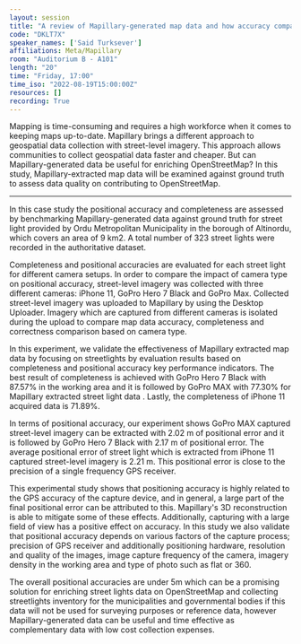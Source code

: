 ```yaml
---
layout: session
title: "A review of Mapillary-generated map data and how accuracy compares across devices"
code: "DKLT7X"
speaker_names: ['Said Turksever']
affiliations: Meta/Mapillary
room: "Auditorium B - A101"
length: "20"
time: "Friday, 17:00"
time_iso: "2022-08-19T15:00:00Z"
resources: []
recording: True
---
```


Mapping is time-consuming and requires a high workforce when it comes to keeping maps up-to-date. Mapillary brings a different approach to geospatial data collection with street-level imagery. This approach allows communities to collect geospatial data faster and cheaper. But can Mapillary-generated data be useful for enriching OpenStreetMap? In this study, Mapillary-extracted map data will be examined against ground truth to assess data quality on contributing to OpenStreetMap.

<hr>

In this case study the positional accuracy and completeness are assessed by benchmarking Mapillary-generated data against ground truth for street light provided by Ordu Metropolitan Municipality in the borough of Altinordu, which covers an area of 9 km2. A total number of 323 street lights were recorded in the authoritative dataset.

Completeness and positional accuracies are evaluated for each street light for different camera setups. In order to compare the impact of camera type on positional accuracy, street-level imagery was collected with three different cameras: iPhone 11, GoPro Hero 7 Black and GoPro Max. Collected street-level imagery was uploaded to Mapillary by using the Desktop Uploader. Imagery which are captured from different cameras is isolated during the upload to compare map data accuracy, completeness and correctness comparison based on camera type.

In this experiment, we validate the effectiveness of Mapillary extracted map data by focusing on streetlights by evaluation results based on completeness and positional accuracy key performance indicators. The best result of completeness is achieved with GoPro Hero 7 Black with 87.57% in the working area and it is followed by GoPro MAX with 77.30% for Mapillary extracted street light data . Lastly, the completeness of iPhone 11 acquired data is 71.89%.

In terms of positional accuracy, our experiment shows GoPro MAX captured street-level imagery can be extracted with 2.02 m of positional error and it is followed by GoPro Hero 7 Black with 2.17 m of positional error. The average positional error of street light which is extracted from iPhone 11 captured street-level imagery is 2.21 m. This positional error is close to the precision of a single frequency GPS receiver.

This experimental study shows that positioning accuracy is highly related to the GPS accuracy of the capture device, and in general, a large part of the final positional error can be attributed to this. Mapillary's 3D reconstruction is able to mitigate some of these effects. Additionally, capturing with a large field of view has a positive effect on accuracy. In this study we also validate that positional accuracy depends on various factors of the capture process; precision of GPS receiver and additionally positioning hardware, resolution and quality of the images, image capture frequency of the camera, imagery density in the working area and type of photo such as flat or 360.

The overall positional accuracies are under 5m which can be a promising solution for enriching street lights data on OpenStreetMap and collecting streetlights inventory for the municipalities and governmental bodies if this data will not be used for surveying purposes or reference data, however Mapillary-generated data can be useful and time effective as complementary data with low cost collection expenses.


